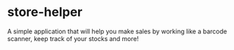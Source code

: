 # store-helper
A simple application that will help you make sales by working like a barcode scanner, keep track of your stocks and more!
